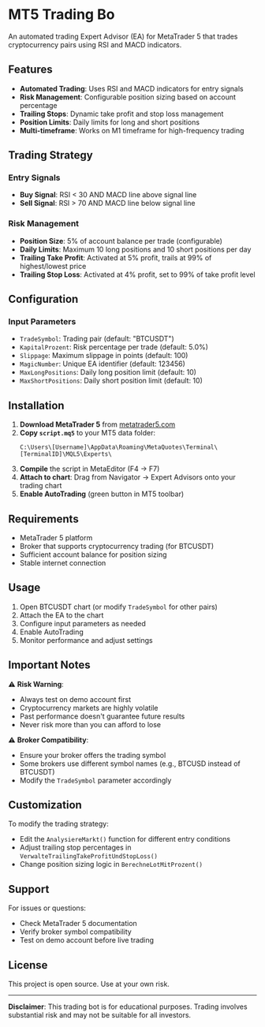 # MT5 Trading Bo

An automated trading Expert Advisor (EA) for MetaTrader 5 that trades cryptocurrency pairs using RSI and MACD indicators.

## Features

- **Automated Trading**: Uses RSI and MACD indicators for entry signals
- **Risk Management**: Configurable position sizing based on account percentage
- **Trailing Stops**: Dynamic take profit and stop loss management
- **Position Limits**: Daily limits for long and short positions
- **Multi-timeframe**: Works on M1 timeframe for high-frequency trading

## Trading Strategy

### Entry Signals
- **Buy Signal**: RSI < 30 AND MACD line above signal line
- **Sell Signal**: RSI > 70 AND MACD line below signal line

### Risk Management
- **Position Size**: 5% of account balance per trade (configurable)
- **Daily Limits**: Maximum 10 long positions and 10 short positions per day
- **Trailing Take Profit**: Activated at 5% profit, trails at 99% of highest/lowest price
- **Trailing Stop Loss**: Activated at 4% profit, set to 99% of take profit level

## Configuration

### Input Parameters
- `TradeSymbol`: Trading pair (default: "BTCUSDT")
- `KapitalProzent`: Risk percentage per trade (default: 5.0%)
- `Slippage`: Maximum slippage in points (default: 100)
- `MagicNumber`: Unique EA identifier (default: 123456)
- `MaxLongPositions`: Daily long position limit (default: 10)
- `MaxShortPositions`: Daily short position limit (default: 10)

## Installation

1. **Download MetaTrader 5** from [metatrader5.com](https://www.metatrader5.com/en/download)
2. **Copy `script.mq5`** to your MT5 data folder:
   ```
   C:\Users\[Username]\AppData\Roaming\MetaQuotes\Terminal\[TerminalID]\MQL5\Experts\
   ```
3. **Compile** the script in MetaEditor (F4 → F7)
4. **Attach to chart**: Drag from Navigator → Expert Advisors onto your trading chart
5. **Enable AutoTrading** (green button in MT5 toolbar)

## Requirements

- MetaTrader 5 platform
- Broker that supports cryptocurrency trading (for BTCUSDT)
- Sufficient account balance for position sizing
- Stable internet connection

## Usage

1. Open BTCUSDT chart (or modify `TradeSymbol` for other pairs)
2. Attach the EA to the chart
3. Configure input parameters as needed
4. Enable AutoTrading
5. Monitor performance and adjust settings

## Important Notes

⚠️ **Risk Warning**: 
- Always test on demo account first
- Cryptocurrency markets are highly volatile
- Past performance doesn't guarantee future results
- Never risk more than you can afford to lose

⚠️ **Broker Compatibility**:
- Ensure your broker offers the trading symbol
- Some brokers use different symbol names (e.g., BTCUSD instead of BTCUSDT)
- Modify the `TradeSymbol` parameter accordingly

## Customization

To modify the trading strategy:
- Edit the `AnalysiereMarkt()` function for different entry conditions
- Adjust trailing stop percentages in `VerwalteTrailingTakeProfitUndStopLoss()`
- Change position sizing logic in `BerechneLotMitProzent()`

## Support

For issues or questions:
- Check MetaTrader 5 documentation
- Verify broker symbol compatibility
- Test on demo account before live trading

## License

This project is open source. Use at your own risk.

---

**Disclaimer**: This trading bot is for educational purposes. Trading involves substantial risk and may not be suitable for all investors.
